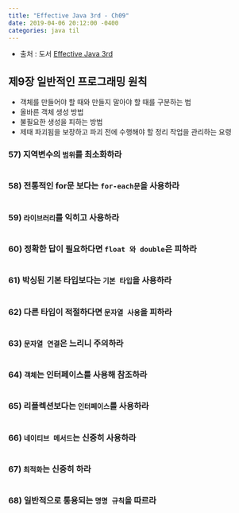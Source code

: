 ```yaml
---
title: "Effective Java 3rd - Ch09"
date: 2019-04-06 20:12:00 -0400
categories: java til
---
```


* 출처 : 도서 [Effective Java 3rd](http://www.yes24.com/Product/Goods/65551284)

## 제9장 일반적인 프로그래밍 원칙

- 객체를 만들어야 할 때와 만들지 말아야 할 때를 구분하는 법
- 올바른 객체 생성 방법
- 불필요한 생성을 피하는 방법
- 제때 파괴됨을 보장하고 파괴 전에 수행해야 할 정리 작업을 관리하는 요령


### 57) 지역변수의 `범위`를 최소화하라 

```java

```

### 58) 전통적인 for문 보다는 `for-each문`을 사용하라 

```java
```

### 59) `라이브러리`를 익히고 사용하라 

```java
```

### 60) 정확한 답이 필요하다면 `float 와 double`은 피하라 

```java
```

### 61) 박싱된 기본 타입보다는 `기본 타입`을 사용하라 

```java
```

### 62) 다른 타입이 적절하다면 `문자열 사용`을 피하라 

```java
```

### 63) `문자열 연결`은 느리니 주의하라 

```java
```

### 64) `객체`는 인터페이스를 사용해 참조하라 

```java
```

### 65) 리플렉션보다는 `인터페이스`를 사용하라 

```java
```

### 66) `네이티브 메서드`는 신중히 사용하라 

```java
```

### 67) `최적화`는 신중히 하라 

```java
```

### 68) 일반적으로 통용되는 `명명 규칙`을 따르라 

```java
```

